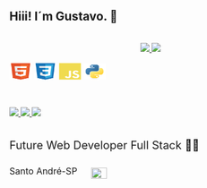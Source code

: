 <article>
<div dir="auto">
<h2>Hiii! I´m Gustavo. 👋</h2>
<br>
</div>
<div align="center" dir="auto">
<a href="https://github.com/Gustavotp443">
<img src="https://github-readme-stats.vercel.app/api?username=gustavotp443&show_icons=true&theme=tokyonight" height="180px" style="max-width:100%"/>
<img src="https://github-readme-stats.vercel.app/api/top-langs/?username=gustavotp443&layout=compact&theme=tokyonight" height="180px" style="max-width:100%"/>
</a>
</div>
<br>

<div dir="auto">
<img src="https://raw.githubusercontent.com/devicons/devicon/master/icons/html5/html5-original.svg" height="30px" width="40px">
<img src="https://raw.githubusercontent.com/devicons/devicon/master/icons/css3/css3-original.svg" height="30px" width="40px">
<img src="https://raw.githubusercontent.com/devicons/devicon/master/icons/javascript/javascript-plain.svg" height="30px" width="40px">
<img src="https://raw.githubusercontent.com/devicons/devicon/master/icons/python/python-original.svg" height="30px" width="40px">
</div>
<h2 dir="auto"></h2>
<br>
<div>
<a href="https://www.instagram.com/guustavo_007/">
<img src="https://img.shields.io/badge/Instagram-E4405F?style=for-the-badge&logo=instagram&logoColor=white">
</a>
<a href="mailto:gustavotp443@gmail.com">
<img src="https://img.shields.io/badge/Gmail-D14836?style=for-the-badge&logo=gmail&logoColor=white">
</a>
<a href="https://www.linkedin.com/in/gustavo-teixeira-pardini-0ab2641b7/">
<img src="https://img.shields.io/badge/LinkedIn-0077B5?style=for-the-badge&logo=linkedin&logoColor=white">
</a>
</div>
<br>
<div>
<p style="font-size:20px;">Future Web Developer Full Stack 🚀😎
</div>
<div>
<p style="font-size:16px;"> Santo André-SP 
<img src="https://static.webshopapp.com/shops/094414/files/055912872/brazil-flag-emoji-free-download.jpg" height="20px;" width="28px" style="position:relative; left:20px; top:8px;"/>
</div>
</article>
